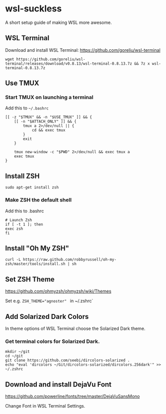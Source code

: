 # wsl-suckless

A short setup guide of making WSL more awesome. 

## WSL Terminal
Download and install WSL Terminal: https://github.com/goreliu/wsl-terminal

```
wget https://github.com/goreliu/wsl-terminal/releases/download/v0.8.13/wsl-terminal-0.8.13.7z && 7z x wsl-terminal-0.8.13.7z
```

## Use TMUX

### Start TMUX on launching a terminal
Add this to `~/.bashrc`

```
[[ -z "$TMUX" && -n "$USE_TMUX" ]] && {
    [[ -n "$ATTACH_ONLY" ]] && {
        tmux a 2>/dev/null || {
            cd && exec tmux
        }
        exit
    }

    tmux new-window -c "$PWD" 2>/dev/null && exec tmux a
    exec tmux
}
```

## Install ZSH
```
sudo apt-get install zsh
```

### Make ZSH the default shell
Add this to .bashrc
```
# Launch Zsh
if [ -t 1 ]; then
exec zsh
fi
```

## Install "Oh My ZSH"
```
curl -L https://raw.github.com/robbyrussell/oh-my-zsh/master/tools/install.sh | sh
```

## Set ZSH Theme
https://github.com/ohmyzsh/ohmyzsh/wiki/Themes

Set e.g. `ZSH_THEME="agnoster" ` in ~/.zshrc`

## Add Solarized Dark Colors
In theme options of WSL Terminal choose the Solarized Dark theme.

### Get terminal colors for Solarized Dark.
```
mkdir ~/git
cd ~/git
git clone https://github.com/seebi/dircolors-solarized .
echo "eval 'dircolors ~/Git/dircolors-solarized/dircolors.256dark'" >> ~/.zshrc
```
## Download and install DejaVu Font

https://github.com/powerline/fonts/tree/master/DejaVuSansMono

Change Font in WSL Terminal Settings.
